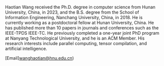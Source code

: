 Haotian Wang received the Ph.D. degree in computer science from Hunan University, China, in 2023, and the B.S. degree from the School of Information Engineering, Nanchang University, China, in 2018. He is currently working as a postdoctoral fellow at Hunan University, China. He has published more than 10 papers in journals and conferences such as the IEEE-TPDS IEEE-TC. He previously completed a one-year joint PhD program at Nanyang Technological University, and he is an ACM Member. His research interests include parallel computing, tensor compilation, and artificial intelligence.

[Email]wanghaotian@hnu.edu.cn) 
